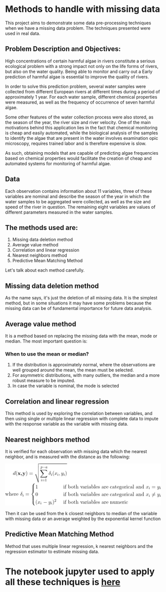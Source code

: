 # Methods to handle with missing data

This project aims to demonstrate some data pre-processing techniques when we have a missing data problem. The techniques presented were used in real data.

## Problem Description and Objectives:

High concentrations of certain harmful algae in rivers constitute a serious ecological problem with a strong
impact not only on the life forms of rivers, but also on the
water quality. Being able to monitor and carry out a
Early prediction of harmful algae is essential to improve
the quality of rivers.

In order to solve this prediction problem, several water samples were collected from different European rivers at different times during a period of
approximately 1 year. For each water sample, different chemical properties were measured, as well as the frequency of occurrence of seven harmful algae.

Some other features of the water collection process
were also stored, as the season of the year, the
river size and river velocity. One of the main
motivations behind this application lies in the fact that
chemical monitoring is cheap and easily automated,
while the biological analysis of the samples to identify the
algae that are present in the water involves examination
opic microscopy, requires trained labor and is therefore expensive
is slow. 

As such, obtaining models that are capable of predicting
algae frequencies based on chemical properties
would facilitate the creation of cheap and automated systems for
monitoring of harmful algae.

## Data

Each observation contains information about 11 variables, three
of these variables are nominal and describe the season of the year 
in which the water samples to be aggregated were
collected, as well as the size and speed of the river in
question. The remaining eight variables are values ​​of different
parameters measured in the water samples.

## The methods used are:

1. Missing data deletion method
2. Average value method
3. Correlation and linear regression
4. Nearest neighbors method
5. Predictive Mean Matching Method

Let's talk about each method carefully.

## Missing data deletion method

As the name says, it's just the deletion of all missing data. It is the simplest method, but in some situations it may have some problems because the missing data can be of fundamental importance for future data analysis.

## Average value method

It is a method based on replacing the missing data with the mean, mode or median. The most important question is:

### When to use the mean or median?

1. If the distribution is approximately normal, where the
observations are well grouped around the mean, the mean must be selected.
2. For asymmetric distributions, with many outliers, the
median and a more robust measure to be imputed.
3. In case the variable is nominal, the mode is selected

## Correlation and linear regression

This method is used by exploring the correlation between variables, and then using
single or multiple linear regression with complete data
to impute with the response variable as the variable
with missing data.

## Nearest neighbors method

It is verified for each observation with missing data which the
nearest neighbor, and is measured with the distance as the following:

![equation](https://github.com/AlbertoRodrigues/methods_missing_data/blob/main/images/ex1.png)

Then it can be used from the k closest neighbors to
median of the variable with missing data or an average
weighted by the exponential kernel function

## Predictive Mean Matching Method

Method that uses multiple linear regression, k nearest neighbors and the regression estimator to estimate missing data.


# The notebook jupyter used to apply all these techniques is [here](https://github.com/AlbertoRodrigues/methods_missing_data/blob/main/methods_missing_data.ipynb)
